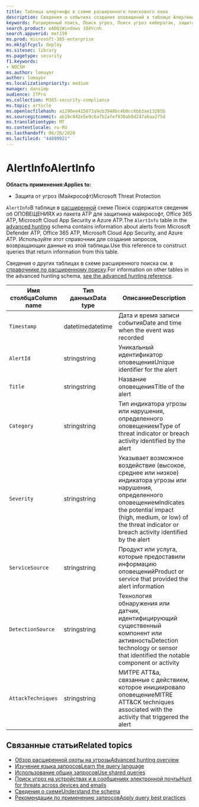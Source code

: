 ```yaml
---
title: Таблица алертинфо в схеме расширенного поискового окна
description: Сведения о событиях создания оповещений в таблице Алертинфо расширенной схемы подсистемы Поиск
keywords: Расширенный поиск, Поиск угроз, Поиск угроз кибератак, защита от угроз Майкрософт, Microsoft 365, MTP, m365, поиск, запрос, телеметрии, Справочник по схемам, Кусто, таблица, столбец, тип данных, описание, Алертинфо, предупреждение, серьезность, категория, МИТРЕ, ATT&а,, мдатп, МКАС, Майкрософт для пакета ATP 365, и Azure ATP.
search.product: eADQiWindows 10XVcnh
search.appverid: met150
ms.prod: microsoft-365-enterprise
ms.mktglfcycl: deploy
ms.sitesec: library
ms.pagetype: security
f1.keywords:
- NOCSH
ms.author: lomayor
author: lomayor
ms.localizationpriority: medium
manager: dansimp
audience: ITPro
ms.collection: M365-security-compliance
ms.topic: article
ms.openlocfilehash: a1290ee415073a9cb3948bc4b0cc6bb3ae13285b
ms.sourcegitcommit: ab10c042e5e9c6a7b2afef930ab0d247a6aa275d
ms.translationtype: MT
ms.contentlocale: ru-RU
ms.lasthandoff: 06/26/2020
ms.locfileid: "44899021"
---
```

# <a name="alertinfo"></a><span data-ttu-id="76bd2-104">AlertInfo</span><span class="sxs-lookup"><span data-stu-id="76bd2-104">AlertInfo</span></span>

<span data-ttu-id="76bd2-105">**Область применения:**</span><span class="sxs-lookup"><span data-stu-id="76bd2-105">**Applies to:**</span></span>
- <span data-ttu-id="76bd2-106">Защита от угроз (Майкрософт)</span><span class="sxs-lookup"><span data-stu-id="76bd2-106">Microsoft Threat Protection</span></span>



<span data-ttu-id="76bd2-107">`AlertInfo`В таблице в [расширенной](advanced-hunting-overview.md) схеме Поиск содержатся сведения об ОПОВЕЩЕНИЯХ из пакета ATP для защитника майкрософт, Office 365 ATP, Microsoft Cloud App Security и Azure ATP.</span><span class="sxs-lookup"><span data-stu-id="76bd2-107">The `AlertInfo` table in the [advanced hunting](advanced-hunting-overview.md) schema contains information about alerts from Microsoft Defender ATP, Office 365 ATP, Microsoft Cloud App Security, and Azure ATP.</span></span> <span data-ttu-id="76bd2-108">Используйте этот справочник для создания запросов, возвращающих данные из этой таблицы.</span><span class="sxs-lookup"><span data-stu-id="76bd2-108">Use this reference to construct queries that return information from this table.</span></span>

<span data-ttu-id="76bd2-109">Сведения о других таблицах в схеме расширенного поиска см. в [справочнике по расширенному поиску](advanced-hunting-schema-tables.md).</span><span class="sxs-lookup"><span data-stu-id="76bd2-109">For information on other tables in the advanced hunting schema, [see the advanced hunting reference](advanced-hunting-schema-tables.md).</span></span>

| <span data-ttu-id="76bd2-110">Имя столбца</span><span class="sxs-lookup"><span data-stu-id="76bd2-110">Column name</span></span> | <span data-ttu-id="76bd2-111">Тип данных</span><span class="sxs-lookup"><span data-stu-id="76bd2-111">Data type</span></span> | <span data-ttu-id="76bd2-112">Описание</span><span class="sxs-lookup"><span data-stu-id="76bd2-112">Description</span></span> |
|-------------|-----------|-------------|
| `Timestamp` | <span data-ttu-id="76bd2-113">datetime</span><span class="sxs-lookup"><span data-stu-id="76bd2-113">datetime</span></span> | <span data-ttu-id="76bd2-114">Дата и время записи события</span><span class="sxs-lookup"><span data-stu-id="76bd2-114">Date and time when the event was recorded</span></span> |
| `AlertId` | <span data-ttu-id="76bd2-115">string</span><span class="sxs-lookup"><span data-stu-id="76bd2-115">string</span></span> | <span data-ttu-id="76bd2-116">Уникальный идентификатор оповещения</span><span class="sxs-lookup"><span data-stu-id="76bd2-116">Unique identifier for the alert</span></span> |
| `Title` | <span data-ttu-id="76bd2-117">string</span><span class="sxs-lookup"><span data-stu-id="76bd2-117">string</span></span> | <span data-ttu-id="76bd2-118">Название оповещения</span><span class="sxs-lookup"><span data-stu-id="76bd2-118">Title of the alert</span></span> |
| `Category` | <span data-ttu-id="76bd2-119">string</span><span class="sxs-lookup"><span data-stu-id="76bd2-119">string</span></span> | <span data-ttu-id="76bd2-120">Тип индикатора угрозы или нарушения, определенного оповещением</span><span class="sxs-lookup"><span data-stu-id="76bd2-120">Type of threat indicator or breach activity identified by the alert</span></span> |
| `Severity` | <span data-ttu-id="76bd2-121">string</span><span class="sxs-lookup"><span data-stu-id="76bd2-121">string</span></span> | <span data-ttu-id="76bd2-122">Указывает возможное воздействие (высокое, среднее или низкое) индикатора угрозы или нарушения, определенного оповещением</span><span class="sxs-lookup"><span data-stu-id="76bd2-122">Indicates the potential impact (high, medium, or low) of the threat indicator or breach activity identified by the alert</span></span> |
| `ServiceSource` | <span data-ttu-id="76bd2-123">string</span><span class="sxs-lookup"><span data-stu-id="76bd2-123">string</span></span> | <span data-ttu-id="76bd2-124">Продукт или услуга, которые предоставили информацию оповещений</span><span class="sxs-lookup"><span data-stu-id="76bd2-124">Product or service that provided the alert information</span></span> |
| `DetectionSource` | <span data-ttu-id="76bd2-125">string</span><span class="sxs-lookup"><span data-stu-id="76bd2-125">string</span></span> | <span data-ttu-id="76bd2-126">Технология обнаружения или датчик, идентифицирующий существенный компонент или активность</span><span class="sxs-lookup"><span data-stu-id="76bd2-126">Detection technology or sensor that identified the notable component or activity</span></span> |
| `AttackTechniques` | <span data-ttu-id="76bd2-127">string</span><span class="sxs-lookup"><span data-stu-id="76bd2-127">string</span></span> | <span data-ttu-id="76bd2-128">МИТРЕ ATT&а, связанные с действием, которое инициировало оповещение</span><span class="sxs-lookup"><span data-stu-id="76bd2-128">MITRE ATT&CK techniques associated with the activity that triggered the alert</span></span> |

## <a name="related-topics"></a><span data-ttu-id="76bd2-129">Связанные статьи</span><span class="sxs-lookup"><span data-stu-id="76bd2-129">Related topics</span></span>
- [<span data-ttu-id="76bd2-130">Обзор расширенной охоты на угрозы</span><span class="sxs-lookup"><span data-stu-id="76bd2-130">Advanced hunting overview</span></span>](advanced-hunting-overview.md)
- [<span data-ttu-id="76bd2-131">Изучение языка запросов</span><span class="sxs-lookup"><span data-stu-id="76bd2-131">Learn the query language</span></span>](advanced-hunting-query-language.md)
- [<span data-ttu-id="76bd2-132">Использование общих запросов</span><span class="sxs-lookup"><span data-stu-id="76bd2-132">Use shared queries</span></span>](advanced-hunting-shared-queries.md)
- [<span data-ttu-id="76bd2-133">Поиск угроз на устройствах и в сообщениях электронной почты</span><span class="sxs-lookup"><span data-stu-id="76bd2-133">Hunt for threats across devices and emails</span></span>](advanced-hunting-query-emails-devices.md)
- [<span data-ttu-id="76bd2-134">Сведения о схеме</span><span class="sxs-lookup"><span data-stu-id="76bd2-134">Understand the schema</span></span>](advanced-hunting-schema-tables.md)
- [<span data-ttu-id="76bd2-135">Рекомендации по применению запросов</span><span class="sxs-lookup"><span data-stu-id="76bd2-135">Apply query best practices</span></span>](advanced-hunting-best-practices.md)
